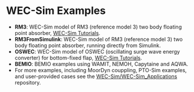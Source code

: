 # WEC-Sim Examples
* **RM3**: WEC-Sim model of RM3 (reference model 3) two body floating point absorber, [WEC-Sim Tutorials](http://wec-sim.github.io/WEC-Sim/master/user/tutorials.html).
* **RM3FromSimulink**: WEC-Sim model of RM3 (reference model 3) two body floating point absorber, running directly from Simulink.
* **OSWEC**: WEC-Sim model of OSWEC (oscillating surge wave energy converter) for bottom-fixed flap, [WEC-Sim Tutorials](http://wec-sim.github.io/WEC-Sim/master/user/tutorials.html).
* **BEMIO**: BEMIO examples using WAMIT, NEMOH, Capytaine and AQWA.
* For more examples, including MoorDyn couppling, PTO-Sim examples, and user-provided cases see the [WEC-Sim/WEC-Sim_Applications](https://github.com/WEC-Sim/WEC-Sim_Applications) repository.
